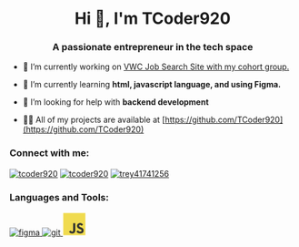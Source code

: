 <h1 align="center">Hi 👋, I'm TCoder920</h1>
<h3 align="center">A passionate entrepreneur in the tech space</h3>

- 🔭 I’m currently working on [VWC Job Search Site with my cohort group.](https://github.com/Vets-Who-Code/march2021)

- 🌱 I’m currently learning **html, javascript language, and using Figma.**

- 🤝 I’m looking for help with **backend development**

- 👨‍💻 All of my projects are available at [https://github.com/TCoder920](https://github.com/TCoder920)

<h3 align="left">Connect with me:</h3>
<p align="left">
<a href="https://codepen.io/tcoder920" target="blank"><img align="center" src="https://cdn.jsdelivr.net/npm/simple-icons@3.0.1/icons/codepen.svg" alt="tcoder920" height="30" width="40" /></a>
<a href="https://dev.to/tcoder920" target="blank"><img align="center" src="https://cdn.jsdelivr.net/npm/simple-icons@3.0.1/icons/dev-dot-to.svg" alt="tcoder920" height="30" width="40" /></a>
<a href="https://twitter.com/" target="blank"><img align="center" src="https://cdn.jsdelivr.net/npm/simple-icons@3.0.1/icons/twitter.svg" alt="trey41741256" height="30" width="40" /></a>
</p>

<h3 align="left">Languages and Tools:</h3>
<p align="left"> <a href="https://www.figma.com/" target="_blank"> <img src="https://www.vectorlogo.zone/logos/figma/figma-icon.svg" alt="figma" width="40" height="40"/> </a> <a href="https://git-scm.com/" target="_blank"> <img src="https://www.vectorlogo.zone/logos/git-scm/git-scm-icon.svg" alt="git" width="40" height="40"/> </a> <a href="https://developer.mozilla.org/en-US/docs/Web/JavaScript" target="_blank"> <img src="https://raw.githubusercontent.com/devicons/devicon/master/icons/javascript/javascript-original.svg" alt="javascript" width="40" height="40"/> </a> </p>
